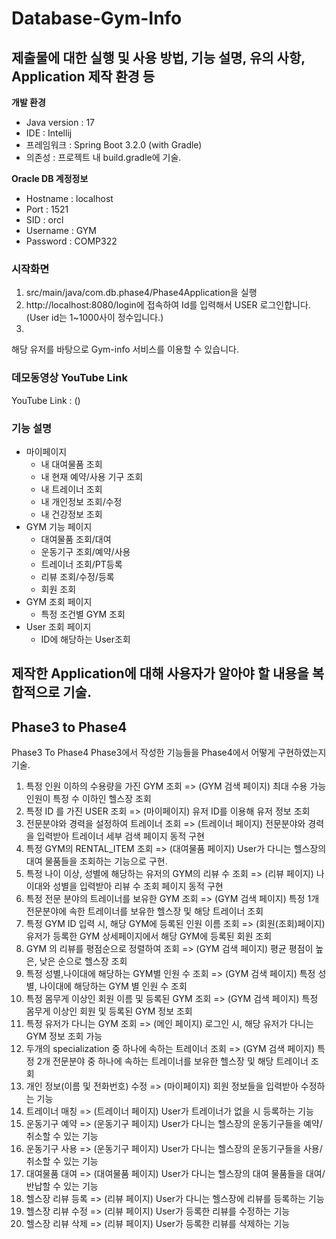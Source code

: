 # Database-Gym-Info





## 제출물에 대한 실행 및 사용 방법, 기능 설명, 유의 사항, Application 제작 환경 등

**개발 환경**
- Java version : 17
- IDE : Intellij
- 프레임워크 : Spring Boot 3.2.0 (with Gradle)
- 의존성 : 프로젝트 내 build.gradle에 기술.

  

**Oracle DB 계정정보**
- Hostname : localhost
- Port : 1521
- SID : orcl
- Username : GYM
- Password : COMP322


### 시작화면 
1. src/main/java/com.db.phase4/Phase4Application을 실행
2. http://localhost:8080/login에 접속하여 Id를 입력해서 USER 로그인합니다.(User id는 1~1000사이 정수입니다.)
3. 
해당 유저를 바탕으로 Gym-info 서비스를 이용할 수 있습니다. 


### 데모동영상 YouTube Link 

YouTube Link : ()


### 기능 설명
- 마이페이지 
  - 내 대여물품 조회
  - 내 현재 예약/사용 기구 조회
  - 내 트레이너 조회
  - 내 개인정보 조회/수정
  - 내 건강정보 조회
- GYM 기능 페이지
  - 대여물품 조회/대여
  - 운동기구 조회/예약/사용
  - 트레이너 조회/PT등록
  - 리뷰 조회/수정/등록
  - 회원 조회
- GYM 조회 페이지
  - 특정 조건별 GYM 조회
- User 조회 페이지
  - ID에 해당하는 User조회


## 제작한 Application에 대해 사용자가 알아야 할 내용을 복합적으로 기술. 















## Phase3 to Phase4

Phase3 To Phase4
Phase3에서 작성한 기능들을 Phase4에서 어떻게 구현하였는지 기술.

1. 특정 인원 이하의 수용량을 가진 GYM 조회
=> (GYM 검색 페이지) 최대 수용 가능 인원이 특정 수 이하인 헬스장 조회 
2. 특정 ID 를 가진 USER 조회
=> (마이페이지) 유저 ID를 이용해 유저 정보 조회
3. 전문분야와 경력을 설정하여 트레이너 조회
=> (트레이너 페이지) 전문분야와 경력을 입력받아 트레이너 세부 검색 페이지 동적 구현
4. 특정 GYM의 RENTAL_ITEM 조회
=> (대여물품 페이지) User가 다니는 헬스장의 대여 물품들을 조회하는 기능으로 구현.
5.  특정 나이 이상, 성별에 해당하는 유저의 GYM의 리뷰 수 조회
=> (리뷰 페이지) 나이대와 성별을 입력받아 리뷰 수 조회 페이지 동적 구현
6. 특정 전문 분야의 트레이너를 보유한 GYM 조회
=> (GYM 검색 페이지) 특정 1개 전문분야에 속한 트레이너를 보유한 헬스장 및 해당 트레이너 조회
7. 특정 GYM ID 입력 시, 해당 GYM에 등록된 인원 이름 조회
=> (회원(조회)페이지) 유저가 등록한 GYM 상세페이지에서 해당 GYM에 등록된 회원 조회
8. GYM 의 리뷰를 평점순으로 정렬하여 조회
=> (GYM 검색 페이지) 평균 평점이 높은, 낮은 순으로 헬스장 조회
9. 특정 성별,나이대에 해당하는 GYM별 인원 수 조회
=> (GYM 검색 페이지) 특정 성별, 나이대에 해당하는 GYM 별 인원 수 조회
10. 특정 몸무게 이상인 회원 이름 및 등록된 GYM 조회 
=> (GYM 검색 페이지) 특정 몸무게 이상인 회원 및 등록된 GYM 정보 조회
11. 특정 유저가 다니는 GYM 조회 
=> (메인 페이지) 로그인 시, 해당 유저가 다니는 GYM 정보 조회 가능
12.  두개의 specialization 중 하나에 속하는 트레이너 조회
=> (GYM 검색 페이지) 특정 2개 전문분야 중 하나에 속하는 트레이너를 보유한 헬스장 및 해당 트레이너 조회
13. 개인 정보(이름 및 전화번호) 수정 
=> (마이페이지) 회원 정보들을 입력받아 수정하는 기능
14. 트레이너 매칭
=>  (트레이너 페이지) User가 트레이너가 없을 시 등록하는 기능
15. 운동기구 예약
=> (운동기구 페이지) User가 다니는 헬스장의 운동기구들을 예약/취소할 수 있는 기능
16. 운동기구 사용
=> (운동기구 페이지) User가 다니는 헬스장의 운동기구들을 사용/취소할 수 있는 기능
17. 대여물품 대여
=> (대여물품 페이지) User가 다니는 헬스장의 대여 물품들을 대여/반납할 수 있는 기능
18. 헬스장 리뷰 등록
=> (리뷰 페이지) User가 다니는 헬스장에 리뷰를 등록하는 기능
19. 헬스장 리뷰 수정
=> (리뷰 페이지) User가 등록한 리뷰를 수정하는 기능
20. 헬스장 리뷰 삭제
=> (리뷰 페이지) User가 등록한 리뷰를 삭제하는 기능


